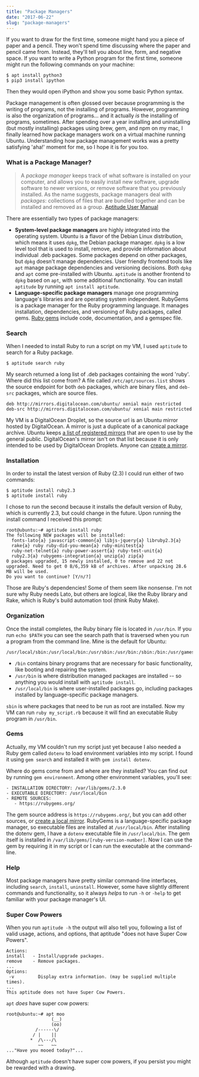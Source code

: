 ```yaml
---
title: "Package Managers"
date: "2017-06-22"
slug: "package-managers"
---
```


If you want to draw for the first time, someone might hand you a piece of paper and a pencil. They won't spend time discussing where the paper and pencil came from. Instead, they'll tell you about line, form, and negative space. If you want to write a Python program for the first time, someone might run the following commands on your machine:

```
$ apt install python3
$ pip3 install ipython
```

Then they would open iPython and show you some basic Python syntax.

Package management is often glossed over because programming is the writing of programs, not the installing of programs. However, programming is also the organization of programs... and it actually _is_ the installing of programs, sometimes. After spending over a year installing and uninstalling (but mostly installing) packages using brew, gem, and npm on my mac, I finally learned how package managers work on a virtual machine running Ubuntu. Understanding how package management works was a pretty satisfying 'aha!' moment for me, so I hope it is for you too.

### What is a Package Manager?

> A _package manager_ keeps track of what software is installed on your computer, and allows you to easily install new software, upgrade software to newer versions, or remove software that you previously installed. As the name suggests, package managers deal with _packages_: collections of files that are bundled together and can be installed and removed as a group.
> [Aptitude User Manual](http://aptitude.alioth.debian.org/doc/en/pr01s02.html)

There are essentially two types of package managers:

- **System-level package managers** are highly integrated into the operating system.
  Ubuntu is a flavor of the Debian Linux distribution, which means it uses `dpkg`, the Debian package manager. `dpkg` is a low level tool that is used to install, remove, and provide information about individual .deb packages. Some packages depend on other packages, but `dpkg` doesn't manage dependencies. User friendly frontend tools like `apt` manage package dependencies and versioning decisions. Both `dpkg` and `apt` come pre-installed with Ubuntu. `aptitude` is another frontend to `dpkg` based on `apt`, with some additional functionality. You can install `aptitude` by running `apt install aptitude`.
- **Language-specific package managers** manage one programming language's libraries and are operating system independent.
  RubyGems is a package manager for the Ruby programming language. It manages installation, dependencies, and versioning of Ruby packages, called gems. [Ruby gems](http://guides.rubygems.org/what-is-a-gem/) include code, documentation, and a gemspec file.

### Search

When I needed to install Ruby to run a script on my VM, I used `aptitude` to search for a Ruby package.

```
$ aptitude search ruby
```

My search returned a long list of .deb packages containing the word 'ruby'. Where did this list come from? A file called `/etc/apt/sources.list` shows the source endpoint for both `deb` packages, which are binary files, and `deb-src` packages, which are source files.

```
deb http://mirrors.digitalocean.com/ubuntu/ xenial main restricted
deb-src http://mirrors.digitalocean.com/ubuntu/ xenial main restricted
```

My VM is a DigitalOcean Droplet, so the source url is an Ubuntu mirror hosted by DigitalOcean. A mirror is just a duplicate of a canonical package archive. Ubuntu keeps [a list of registered mirrors](https://launchpad.net/ubuntu/+archivemirrors) that are open to use by the general public. DigitalOcean's mirror isn't on that list because it is only intended to be used by DigitalOcean Droplets. Anyone can [create a mirror](https://help.ubuntu.com/community/Rsyncmirror).

### Installation

In order to install the latest version of Ruby (2.3) I could run either of two commands:

```
$ aptitude install ruby2.3
$ aptitude install ruby
```

I chose to run the second because it installs the default version of Ruby, which is currently 2.3, but could change in the future. Upon running the install command I received this prompt:

```
root@ubuntu:~# aptitude install ruby
The following NEW packages will be installed:
  fonts-lato{a} javascript-common{a} libjs-jquery{a} libruby2.3{a}
  rake{a} ruby ruby-did-you-mean{a} ruby-minitest{a}
  ruby-net-telnet{a} ruby-power-assert{a} ruby-test-unit{a}
  ruby2.3{a} rubygems-integration{a} unzip{a} zip{a}
0 packages upgraded, 15 newly installed, 0 to remove and 22 not upgraded. Need to get 0 B/6,359 kB of archives. After unpacking 28.6 MB will be used.
Do you want to continue? [Y/n/?]
```

Those are Ruby's dependencies! Some of them seem like nonsense. I'm not sure why Ruby needs Lato, but others are logical, like the Ruby library and Rake, which is Ruby's build automation tool (think Ruby Make).

### Organization

Once the install completes, the Ruby binary file is located in `/usr/bin`. If you run `echo $PATH` you can see the search path that is traversed when you run a program from the command line. Mine is the default for Ubuntu:

```
/usr/local/sbin:/usr/local/bin:/usr/sbin:/usr/bin:/sbin:/bin:/usr/games:/usr/local/games:/snap/bin
```

- `/bin` contains binary programs that are necessary for basic functionality, like booting and repairing the system.
- `/usr/bin` is where distribution managed packages are installed -- so anything you would install with `aptitude install`.
- `/usr/local/bin` is where user-installed packages go, including packages installed by language-specific package managers.

`sbin` is where packages that need to be run as root are installed. Now my VM can run `ruby my_script.rb` because it will find an executable Ruby program in `/usr/bin`.

### Gems

Actually, my VM couldn't run my script just yet because I also needed a Ruby gem called `dotenv` to load environment variables into my script. I found it using `gem search` and installed it with `gem install dotenv`.

Where do gems come from and where are they installed? You can find out by running `gem environment`. Among other environment variables, you'll see:

```
- INSTALLATION DIRECTORY: /var/lib/gems/2.3.0
- EXECUTABLE DIRECTORY: /usr/local/bin
- REMOTE SOURCES:
   - https://rubygems.org/
```

The gem source address is `https://rubygems.org/`, but you can add other sources, or [create a local mirror](https://github.com/rubygems/rubygems-mirror). RubyGems is a language-specific package manager, so executable files are installed at `/usr/local/bin`. After installing the dotenv gem, I have a `dotenv` executable file in `/usr/local/bin`. The gem itself is installed in `/var/lib/gems/[ruby-version-number]`. Now I can use the gem by requiring it in my script or I can run the executable at the command-line.

### Help

Most package managers have pretty similar command-line interfaces, including `search`, `install`, `uninstall`. However, some have slightly different commands and functionality, so it always _helps_ to run `-h` or `-help` to get familiar with your package manager's UI.

### Super Cow Powers

When you run `aptitude -h` the output will also tell you, following a list of valid usage, actions, and options, that aptitude "does not have Super Cow Powers".

```
Actions:
install   - Install/upgrade packages.
remove    - Remove packages.
...
Options:
 -v         Display extra information. (may be supplied multiple times).
...
This aptitude does not have Super Cow Powers.
```

`apt` _does_ have super cow powers:

```
root@ubuntu:~# apt moo
                 (__)
                 (oo)
           /------\/
          / |    ||
         *  /\---/\
            ~~   ~~
..."Have you mooed today?"...
```

Although `aptitude` doesn't have super cow powers, if you persist you might be rewarded with a drawing.
